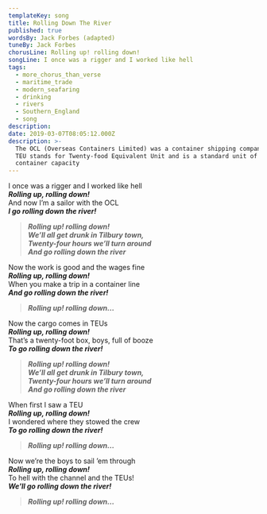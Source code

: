 ```yaml
---
templateKey: song
title: Rolling Down The River
published: true
wordsBy: Jack Forbes (adapted)
tuneBy: Jack Forbes
chorusLine: Rolling up! rolling down!
songLine: I once was a rigger and I worked like hell
tags:
  - more_chorus_than_verse
  - maritime_trade
  - modern_seafaring
  - drinking
  - rivers
  - Southern_England
  - song
description:
date: 2019-03-07T08:05:12.000Z
description: >-
  The OCL (Overseas Containers Limited) was a container shipping company. 
  TEU stands for Twenty-food Equivalent Unit and is a standard unit of cargo
  container capacity
---
```


I once was a rigger and I worked like hell\
***Rolling up, rolling down!***\
And now I’m a sailor with the OCL\
***I go rolling down the river!***

>***Rolling up! rolling down!\
We’ll all get drunk in Tilbury town,\
Twenty-four hours we’ll turn around\
And go rolling down the river***

Now the work is good and the wages fine\
***Rolling up, rolling down!***\
When you make a trip in a container line\
***And go rolling down the river!***

>***Rolling up! rolling down...***

Now the cargo comes in TEUs\
***Rolling up, rolling down!***\
That’s a twenty-foot box, boys, full of booze\
***To go rolling down the river!***

>***Rolling up! rolling down!\
We’ll all get drunk in Tilbury town,\
Twenty-four hours we’ll turn around\
And go rolling down the river***

When first I saw a TEU\
***Rolling up, rolling down!***\
I wondered where they stowed the crew\
***To go rolling down the river!***

>***Rolling up! rolling down...***

Now we’re the boys to sail ’em through\
***Rolling up, rolling down!***\
To hell with the channel and the TEUs!\
***We'll go rolling down the river!***

>***Rolling up! rolling down...***
